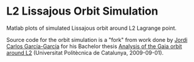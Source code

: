 # L2 Lissajous Orbit Simulation
Matlab plots of simulated Lissajous orbit around L2 Lagrange point.

Source code for the orbit simulation is a "fork" from work done by [Jordi Carlos García-García](https://upcommons.upc.edu/browse?value=Garc%C3%ADa%20Garc%C3%ADa,%20Jordi%20Carles&type=author) for his 
Bachelor thesis [Analysis of the Gaia orbit around L2](https://upcommons.upc.edu/bitstream/handle/2099.1/8131/memoria.pdf) (Universitat Politècnica de Catalunya, 2009-09-01).

